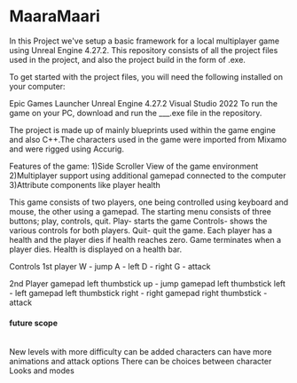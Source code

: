 # MaaraMaari
In this Project we've setup a basic framework for a local multiplayer game using Unreal Engine 4.27.2. This repository consists of all the project files used in the project, and also the project build in the form of .exe.

To get started with the project files, you will need the following installed on your computer:

Epic Games Launcher
Unreal Engine 4.27.2
Visual Studio 2022
To run the game on your PC, download and run the ___.exe file in the repository.

The project is made up of mainly blueprints used within the game engine and also C++.The characters used in the game were imported from Mixamo and were rigged using Accurig.

Features of the game: 1)Side Scroller View of the game environment 2)Multiplayer support using additional gamepad connected to the computer 3)Attribute components like player health

This game consists of two players, one being controlled using keyboard and mouse, the other using a gamepad. The starting menu consists of three buttons; play, controls, quit. Play- starts the game Controls- shows the various controls for both players. Quit- quit the game.
Each player has a health and the player dies if health reaches zero.
Game terminates when a player dies.
Health is displayed on a health bar.

Controls
1st player
W - jump
A - left
D - right
G - attack

2nd Player
gamepad left thumbstick up - jump
gamepad left thumbstick left - left
gamepad left thumbstick right - right
gamepad right thumbstick - attack


<h4> future scope</h4><br>
New levels with more difficulty can be added
characters can have more animations and attack options
There can be choices between character Looks and modes


